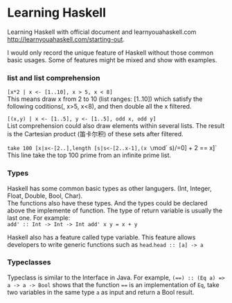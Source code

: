 # Learning Haskell

Learning Haskell with official document and learnyouahaskell.com <http://learnyouahaskell.com/starting-out>.  

I would only record the unique feature of Haskell without those common basic usages. Some of features might be mixed and show with examples.  

### list and list comprehension

`[x*2 | x <- [1..10], x > 5, x < 8]`  
This means draw x from 2 to 10 (list ranges: [1..10]) which satisfy the following coditions(, x>5, x<8), and then double all the x filtered.  

`[(x,y) | x <- [1..5], y <- [1..5], odd x, odd y]`  
List comprehension could also draw elements within several lists. The result is the Cartesian product (笛卡尔积) of these sets after filtered.  
 
`take 100 [x|x<-[2..],length [s|s<-[2..x-1],(x \`mod\` s)/=0] + 2 == x]`  
This line take the top 100 prime from an infinite prime list.

### Types
Haskell has some common basic types as other langugers. (Int, Integer, Float, Double, Bool, Char).  
The functions also have these types. And the types could be declared above the implemente of function. The type of return variable is usually the last one. For example:    
`add' :: Int -> Int -> Int
add' x y = x + y`  

Haskell also has a feature called type variable. This feature allows developers to write generic functions such as `head`.`head :: [a] -> a`

### Typeclasses
Typeclass is similar to the Interface in Java. For example, `(==) :: (Eq a) => a -> a -> Bool` shows that the function `==` is an implementation of `Eq`, take two variables in the same type `a` as input and return a Bool result.  



